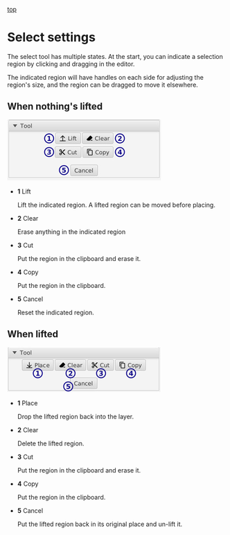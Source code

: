 [top](mainwindow.md)

# Select settings

The select tool has multiple states.  At the start, you can indicate a selection region by clicking and dragging in the editor.

The indicated region will have handles on each side for adjusting the region's size, and the region can be dragged to move it elsewhere.

## When nothing's lifted

![unlifted settings](selectsettings1.jpg)

* **1** Lift

   Lift the indicated region.  A lifted region can be moved before placing.

* **2** Clear

   Erase anything in the indicated region

* **3** Cut

   Put the region in the clipboard and erase it.

* **4** Copy

   Put the region in the clipboard.

* **5** Cancel

   Reset the indicated region.

## When lifted

![lifted settings](selectsettings2.jpg)

* **1** Place

   Drop the lifted region back into the layer.

* **2** Clear

   Delete the lifted region.

* **3** Cut

   Put the region in the clipboard and erase it.

* **4** Copy

   Put the region in the clipboard.

* **5** Cancel

   Put the lifted region back in its original place and un-lift it.
